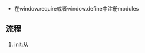 - 在window.require或者window.define中注册modules

 ## 流程
 1. init:从<script>标签中获取data-main的src，调用loadJS加载main.js。
 -------------------main.js加载中
 2. main.js里执行window.require函数。
 -------------------require函数执行中
 3. 将main模块注册到modules中
 4. 将main模块加入loadingsIds队列中，表示main加载中。
 5. 调用loadDepsModule先加载main模块依赖的其他模块。
 -------------------loadDepsModule函数执行中
 6. forEach调用loadJS加载main模块依赖的其他模块,并注册回调函数，在回调函数在执行checkDeps。
 -------------------checkDeps回调执行中
 7.遍历加载队列的所有节点 
 8.比如当前遍历到节点A,依赖B,C。那么遍历A的依赖列表，如果发现B,C都加载完成，就执行A的回调函数。
 9.然后将A的回调结果保存在module[A].exports,然后将A模块的加载状态设置为完成。
 10.递归调用checkDeps,即回到第7步
 
 ## 循环依赖检测
 
 ## 几个地方出现了回调
 1. 执行loadJs加载某模块.js文件后执行了一次回调
   - 该次回调主要工作是检测loadingsIds队列，然后判断每个已注册模块是否可以更新加载状态。
 2. 某模块require或者define完成后执行了一次回调
 
 ## CheckDeps是整个算法是关键